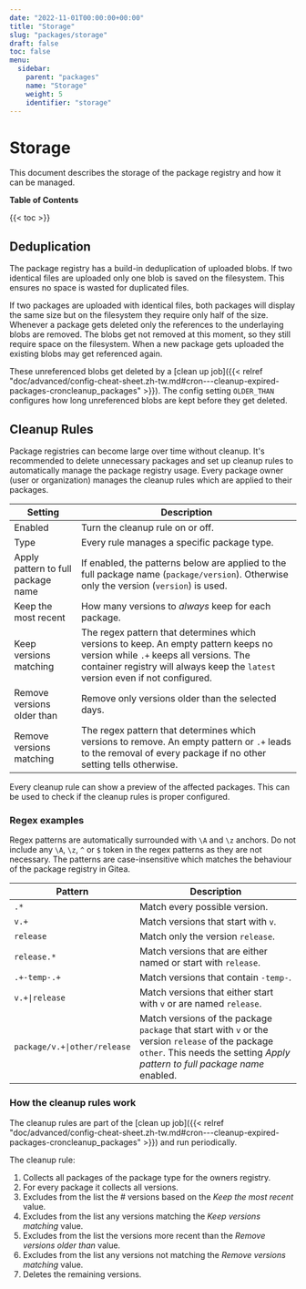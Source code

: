 ```yaml
---
date: "2022-11-01T00:00:00+00:00"
title: "Storage"
slug: "packages/storage"
draft: false
toc: false
menu:
  sidebar:
    parent: "packages"
    name: "Storage"
    weight: 5
    identifier: "storage"
---
```


# Storage

This document describes the storage of the package registry and how it can be managed.

**Table of Contents**

{{< toc >}}

## Deduplication

The package registry has a build-in deduplication of uploaded blobs.
If two identical files are uploaded only one blob is saved on the filesystem.
This ensures no space is wasted for duplicated files.

If two packages are uploaded with identical files, both packages will display the same size but on the filesystem they require only half of the size.
Whenever a package gets deleted only the references to the underlaying blobs are removed.
The blobs get not removed at this moment, so they still require space on the filesystem.
When a new package gets uploaded the existing blobs may get referenced again.

These unreferenced blobs get deleted by a [clean up job]({{< relref "doc/advanced/config-cheat-sheet.zh-tw.md#cron---cleanup-expired-packages-croncleanup_packages" >}}).
The config setting `OLDER_THAN` configures how long unreferenced blobs are kept before they get deleted.

## Cleanup Rules

Package registries can become large over time without cleanup.
It's recommended to delete unnecessary packages and set up cleanup rules to automatically manage the package registry usage.
Every package owner (user or organization) manages the cleanup rules which are applied to their packages.

|Setting|Description|
|-|-|
|Enabled|Turn the cleanup rule on or off.|
|Type|Every rule manages a specific package type.|
|Apply pattern to full package name|If enabled, the patterns below are applied to the full package name (`package/version`). Otherwise only the version (`version`) is used.|
|Keep the most recent|How many versions to *always* keep for each package.|
|Keep versions matching|The regex pattern that determines which versions to keep. An empty pattern keeps no version while `.+` keeps all versions. The container registry will always keep the `latest` version even if not configured.|
|Remove versions older than|Remove only versions older than the selected days.|
|Remove versions matching|The regex pattern that determines which versions to remove. An empty pattern or `.+` leads to the removal of every package if no other setting tells otherwise.|

Every cleanup rule can show a preview of the affected packages.
This can be used to check if the cleanup rules is proper configured.

### Regex examples

Regex patterns are automatically surrounded with `\A` and `\z` anchors.
Do not include any `\A`, `\z`, `^` or `$` token in the regex patterns as they are not necessary.
The patterns are case-insensitive which matches the behaviour of the package registry in Gitea.

|Pattern|Description|
|-|-|
|`.*`|Match every possible version.|
|`v.+`|Match versions that start with `v`.|
|`release`|Match only the version `release`.|
|`release.*`|Match versions that are either named or start with `release`.|
|`.+-temp-.+`|Match versions that contain `-temp-`.|
|`v.+\|release`|Match versions that either start with `v` or are named `release`.|
|`package/v.+\|other/release`|Match versions of the package `package` that start with `v` or the version `release` of the package `other`. This needs the setting *Apply pattern to full package name* enabled.|

### How the cleanup rules work

The cleanup rules are part of the [clean up job]({{< relref "doc/advanced/config-cheat-sheet.zh-tw.md#cron---cleanup-expired-packages-croncleanup_packages" >}}) and run periodically.

The cleanup rule:

1. Collects all packages of the package type for the owners registry.
1. For every package it collects all versions.
1. Excludes from the list the # versions based on the *Keep the most recent* value.
1. Excludes from the list any versions matching the *Keep versions matching* value.
1. Excludes from the list the versions more recent than the *Remove versions older than* value.
1. Excludes from the list any versions not matching the *Remove versions matching* value.
1. Deletes the remaining versions.
